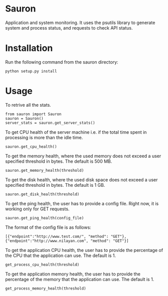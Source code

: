 # Sauron
Application and system monitoring. It uses the psutils library to generate system and process status, and requests to check API status.

# Installation
Run the following command from the sauron directory:
```
python setup.py install
```
# Usage
To retrive all the stats.
```
from sauron import Sauron
sauron = Sauron()
server_stats = sauron.get_server_stats()
```
To get CPU health of the server machine i.e. if the total time spent in processing is more than the idle time.
```
sauron.get_cpu_health()
```
To get the memory health, where the used memory does not exceed a user specified threshold in bytes. The default is 500 MB.
```
sauron.get_memory_health(threshold)
```
To get the disk health, where the used disk space does not exceed a user specified threshold in bytes. The default is 1 GB.
```
sauron.get_disk_health(threshold)
```
To get the ping health, the user has to provide a config file. Right now, it is working only for GET requests.
```
sauron.get_ping_health(config_file)
```
The format of the config file is as follows:
```
[{"endpoint":"http://www.test.com/", "method": "GET"}, {"endpoint":"http://www.nilayan.com", "method": "GET"}]
```
To get the application CPU health, the user has to provide the percentage of the CPU that the application can use. The default is 1.
```
get_process_cpu_health(threshold)
```
To get the application memory health, the user has to provide the percentage of the memory that the application can use. The default is 1.
```
get_process_memory_health(threshold)
```
